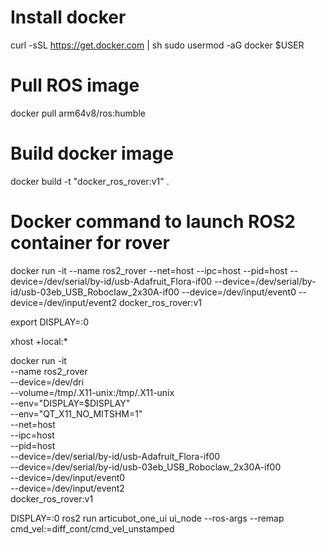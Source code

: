 # Install docker
curl -sSL https://get.docker.com | sh
sudo usermod -aG docker $USER

# Pull ROS image
docker pull arm64v8/ros:humble

# Build docker image
docker build -t "docker_ros_rover:v1" .

# Docker command to launch ROS2 container for rover
docker run -it --name ros2_rover --net=host --ipc=host --pid=host --device=/dev/serial/by-id/usb-Adafruit_Flora-if00  --device=/dev/serial/by-id/usb-03eb_USB_Roboclaw_2x30A-if00 --device=/dev/input/event0 --device=/dev/input/event2 docker_ros_rover:v1


export DISPLAY=:0

xhost +local:*

docker run -it \
--name ros2_rover \
--device=/dev/dri \
--volume=/tmp/.X11-unix:/tmp/.X11-unix \
--env="DISPLAY=$DISPLAY" \
--env="QT_X11_NO_MITSHM=1" \
--net=host \
--ipc=host \
--pid=host \
--device=/dev/serial/by-id/usb-Adafruit_Flora-if00  \
--device=/dev/serial/by-id/usb-03eb_USB_Roboclaw_2x30A-if00 \
--device=/dev/input/event0 \
--device=/dev/input/event2 \
docker_ros_rover:v1


DISPLAY=:0 ros2 run articubot_one_ui ui_node --ros-args --remap cmd_vel:=diff_cont/cmd_vel_unstamped